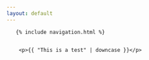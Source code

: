 ```yaml
---
layout: default
---
```

<!DOCTYPE html>
<html>

<head>
</head>

<body>

       {% include navigation.html %}
        

        <p>{{ "This is a test" | downcase }}</p>

</body>

</html>